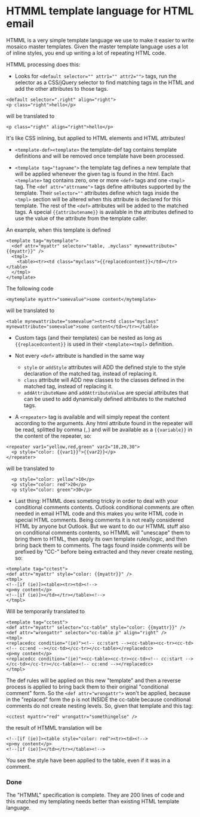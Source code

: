 # HTMML template language for HTML email

HTMML is a very simple template language we use to make it easier to write mosaico master templates. Given the master template language uses a lot of inline styles, you end up writing a lot of repeating HTML code.

HTMML processing does this:

- Looks for ```<default selector="" attr1="" attr2="">``` tags, run the selector as a CSS/jQuery selector to find matching tags in the HTML and add the other attributes to those tags.

```
<default selector=".right" align="right">
<p class="right">hello</p>
```
will be translated to
```
<p class="right" align="right">hello</p>
```
It's like CSS inlining, but applied to HTML elements and HTML attributes!

- ```<template-def><template>``` the template-def tag contains template definitions and will be removed once template have been processed.

- ```<template tag="tagname">``` the template tag defines a new template that will be applied whenever the given tag is found in the html. Each ```<template>``` tag contains zero, one or more ```<def>``` tags and one ```<tmpl>``` tag. The ```<def attr="attrname">``` tags define attributes supported by the template. Their ```selector=""``` attributes define which tags inside the ```<tmpl>``` section will be altered when this attribute is declared for this template. The rest of the ```<def>``` attributes will be added to the matched tags. A special ```{{attributename}}``` is available in the attributes defined to use the value of the attribute from the template caller.

An example, when this template is defined
```
<template tag="mytemplate">
  <def attr="myattr" selector="table, .myclass" mynewattribute="{{myattr}}" />
  <tmpl>
  	<table><tr><td class="myclass">{{replacedcontent}}</td></tr></table>
  </tmpl>
</template>
```
The following code
```
<mytemplate myattr="somevalue">some content</mytemplate>
```
will be translated to
```
<table mynewattribute="somevalue"><tr><td class="myclass" mynewattribute="somevalue">some content</td></tr></table>
```

- Custom tags (and their templates) can be nested as long as ```{{replacedcontent}}``` is used in their ```<template><tmpl>``` definition.

- Not every ```<def>``` attribute is handled in the same way
	- ```style``` or ```addStyle``` attributes will ADD the defined style to the style declaration of the matched tag, instead of replacing it.
	- ```class``` attribute will ADD new classes to the classes defined in the matched tag, instead of replacing it.
	- ```addAttributeName``` and ```addAttributeValue``` are special attributes that can be used to add dynamically defined attributes to the matched tags.

- A ```<repeater>``` tag is available and will simply repeat the content according to the arguments. Any html attribute found in the repeater will be read, splitted by comma (```,```) and will be available as a ```{{variable}}``` in the content of the repeater, so:

```
<repeater var1="yellow,red,green" var2="10,20,30">
  <p style="color: {{var1}}">{{var2}}</p>
</repeater>
```
will be translated to
```
  <p style="color: yellow">10</p>
  <p style="color: red">20</p>
  <p style="color: green">30</p>
```

- Last thing: HTMML does someting tricky in order to deal with your conditional comments contents. Outlook conditional comments are often needed in email HTML code and this makes you write HTML code in special HTML comments. Being comments it is not really considered HTML by anyone but Outlook. But we want to do our HTMML stuff also on conditional comments contents, so HTMML will "unescape" them to bring them to HTML, then apply its own template rules/logic, and then bring back them to comments. The tags found inside comments will be prefixed by "CC-" before being extracted and they never create nesting, so:

```
<template tag="cctest">
<def attr="myattr" style="color: {{myattr}}" />
<tmpl>
<!--[if (ie)]><table><tr><td><!-->
<p>my content</p>
<!--[if (ie)]></td></tr></table><!-->
</tmpl>
```
Will be temporarily translated to 
```
<template tag="cctest">
<def attr="myattr" selector="cc-table" style="color: {{myattr}}" />
<def attr="wrongattr" selector="cc-table p" align="right" />
<tmpl>
<replacedcc condition="(ie)"><!-- cc:start --><cc-table><cc-tr><cc-td><!-- cc:end --></cc-td></cc-tr></cc-table></replacedcc>
<p>my content</p>
<replacedcc condition="(ie)"><cc-table><cc-tr><cc-td><!-- cc:start --></cc-td></cc-tr></cc-table><!-- cc:end --></replacedcc>
</tmpl>
```
The def rules will be applied on this new "template" and then a reverse process is applied to bring back them to their original "conditional comment" form.
So the ```<def attr="wrongattr">``` won't be applied, because in the "replaced" form the p is not INSIDE the cc-table because conditional comments do not create nesting levels.
So, given that template and this tag:
```
<cctest myattr="red" wrongattr="somethingelse" />
```
the result of HTMML translation will be
```
<!--[if (ie)]><table style="color: red"><tr><td><!-->
<p>my content</p>
<!--[if (ie)]></td></tr></table><!-->
```
You see the style have been applied to the table, even if it was in a comment.

### Done

The "HTMML" specification is complete. They are 200 lines of code and this matched my templating needs better than existing HTML template language.
